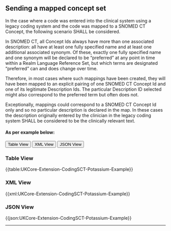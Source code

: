 ## Sending a mapped concept set 

In the case where a code was entered into the clinical system using a legacy coding system and the code was mapped to a SNOMED CT Concept, the following scenario SHALL be considered. 

In SNOMED CT, all Concept Ids always have more than one associated description: all have at least one fully specified name and at least one additional associated synonym. Of these, exactly one fully specified name and one synonym will be declared to be “preferred” at any point in time within a Realm Language Reference Set, but which terms are designated “preferred” can and does change over time.

Therefore, in most cases where such mappings have been created, they will have been mapped to an explicit pairing of one SNOMED CT Concept Id and one of its legitimate Description Ids. The particular Description ID selected might also correspond to the preferred term but often does not.

Exceptionally, mappings could correspond to a SNOMED CT Concept Id only and so no particular description is declared in the map. In these cases the description originally entered by the clinician in the legacy coding system SHALL be considered to be the clinically relevant text.

#### As per example below:
<div class="tab">
 <button class="tablinks active" onclick="openTab(event, 'Table View')">Table View</button>
 <button class="tablinks" onclick="openTab(event, 'XML View')">XML View</button>
 <button class="tablinks" onclick="openTab(event, 'JSON View')">JSON View</button>
</div>

<div id="Table View" class="tabcontent" style="display:block">
  <h3>Table View</h3>
{{table:UKCore-Extension-CodingSCT-Potassium-Example}}
</div>

<div id="XML View" class="tabcontent">
  <h3>XML View</h3>
{{xml:UKCore-Extension-CodingSCT-Potassium-Example}}
</div>

<div id="JSON View" class="tabcontent">
  <h3>JSON View</h3>
{{json:UKCore-Extension-CodingSCT-Potassium-Example}}
</div>

---
